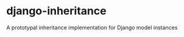django-inheritance
==================

A prototypal inheritance implementation for Django model instances